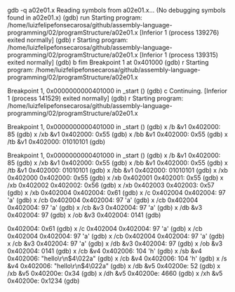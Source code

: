 gdb -q a02e01.x 
Reading symbols from a02e01.x...
(No debugging symbols found in a02e01.x)
(gdb) run
Starting program: /home/luizfelipefonsecarosa/github/assembly-language-programming/02/programStructure/a02e01.x 
[Inferior 1 (process 139276) exited normally]
(gdb) r
Starting program: /home/luizfelipefonsecarosa/github/assembly-language-programming/02/programStructure/a02e01.x 
[Inferior 1 (process 139315) exited normally]
(gdb) b fim
Breakpoint 1 at 0x401000
(gdb) r
Starting program: /home/luizfelipefonsecarosa/github/assembly-language-programming/02/programStructure/a02e01.x 

Breakpoint 1, 0x0000000000401000 in _start ()
(gdb) c
Continuing.
[Inferior 1 (process 141529) exited normally]
(gdb) r
Starting program: /home/luizfelipefonsecarosa/github/assembly-language-programming/02/programStructure/a02e01.x 

Breakpoint 1, 0x0000000000401000 in _start ()
(gdb) x /b &v1
0x402000:       85
(gdb) x /xb &v1
0x402000:       0x55
(gdb) x /bb &v1
0x402000:       0x55
(gdb) x /tb &v1
0x402000:       01010101
(gdb) 

Breakpoint 1, 0x0000000000401000 in _start ()
(gdb) x /b &v1
0x402000:       85
(gdb) x /xb &v1
0x402000:       0x55
(gdb) x /bb &v1
0x402000:       0x55
(gdb) x /tb &v1
0x402000:       01010101
(gdb) x /bb &v1
0x402000:       01010101
(gdb) x /xb 0x402000
0x402000:       0x55
(gdb) x /xb 0x402001
0x402001:       0x55
(gdb) x /xb 0x402002
0x402002:       0x56
(gdb) x /xb 0x402003
0x402003:       0x57
(gdb) x /xb 0x402004
0x402004:       0x61
(gdb) x /c  0x402004
0x402004:       97 'a'
(gdb) x /cb  0x402004
0x402004:       97 'a'
(gdb) x /cb  0x402004
0x402004:       97 'a'
(gdb) x /cb  &v3
0x402004:       97 'a'
(gdb) x /db  &v3
0x402004:       97
(gdb) x /ob  &v3
0x402004:       0141
(gdb) 

0x402004:       0x61
(gdb) x /c  0x402004
0x402004:       97 'a'
(gdb) x /cb  0x402004
0x402004:       97 'a'
(gdb) x /cb  0x402004
0x402004:       97 'a'
(gdb) x /cb  &v3
0x402004:       97 'a'
(gdb) x /db  &v3
0x402004:       97
(gdb) x /ob  &v3
0x402004:       0141
(gdb) x /cb  &v4
0x402006:       104 'h'
(gdb) x /sb  &v4
0x402006:       "hello\r\n$4\022a"
(gdb) x /cb  &v4
0x402006:       104 'h'
(gdb) x /s  &v4
0x402006:       "hello\r\n$4\022a"
(gdb) x /db &v5
0x40200e:       52
(gdb) x /xb &v5
0x40200e:       0x34
(gdb) x /dh &v5
0x40200e:       4660
(gdb) x /xh &v5
0x40200e:       0x1234
(gdb) 